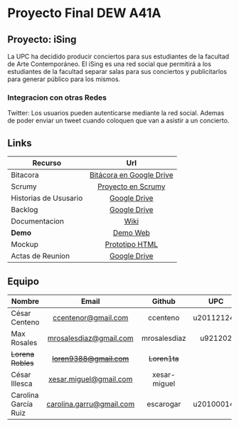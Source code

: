 # Proyecto Final DEW A41A #

## Proyecto: iSing ##
La UPC ha decidido producir conciertos para sus estudiantes de la facultad de Arte
Contemporáneo. El iSing es una red social que permitirá a los estudiantes de la
facultad separar salas para sus conciertos y publicitarlos para generar público para los
mismos.

### Integracion con otras Redes ###
Twitter: Los usuarios pueden autenticarse mediante la red social. Ademas de poder enviar un tweet cuando coloquen que van a asistir a un concierto. 


## Links ##

| Recurso                 | Url                   |
| ----------------------- |:-----------------------:|
| Bitacora                | <a href="https://docs.google.com/spreadsheet/ccc?key=0AsHwPmkBSlcFdHFTSWtXVUFNelB0Sy1wNHAzbVpZLXc&usp=sharing" target="_blank">Bit&aacute;cora en Google Drive</a> |
| Scrumy                  | <a href="http://scrumy.com/poor17immoral" target="_blank">Proyecto en Scrumy</a> |
| Historias de Ususario   | <a href="https://docs.google.com/spreadsheet/pub?key=0Ah28s0oOkHH-dGpQRmc3NzM1c1R1WF9wLVA2a29xWWc&gid=1" target="_blank">Google Drive</a> |
| Backlog                 | <a href="https://docs.google.com/spreadsheet/pub?key=0Ah28s0oOkHH-dGpQRmc3NzM1c1R1WF9wLVA2a29xWWc&gid=2" target="_blank">Google Drive</a> | 
| Documentacion           | <a href="https://github.com/mrosalesdiaz/UPC-DEW-ProyectoFinal-A41A/wiki" target="_self">Wiki</a>|
| **Demo**                | <a href="http://www.baikensoft.com" target="_blank">Demo Web</a>|
| Mockup                  | <a href="https://docs.google.com/file/d/0Bx28s0oOkHH-a2pSOFZob0taRVE/edit?usp=sharing" target="_blank">Prototipo HTML</a>|  
| Actas de Reunion        | <a href="https://docs.google.com/document/d/1U0wz1o80u0QNerGWrDsjxzml-mNGjItqUo53M7xxzTc/pub" target="_blank">Google Drive</a>|


## Equipo ##

| Nombre        | Email                   | Github         | UPC            |
| ------------- |:-----------------------:|:--------------:|:--------------:|
| C&eacute;sar Centeno | ccentenor@gmail.com     | ccenteno       |  u201121243   |
| Max Rosales   | mrosalesdiaz@gmail.com  | mrosalesdiaz   | u921202        |
| ~~Lorena Robles~~ | ~~loren9388@gmail.com~~     | ~~Loren1ta~~       |                |
| C&eacute;sar Illesca | xesar.miguel@gmail.com  |  xesar-miguel  |                |
| Carolina Garc&iacute;a Ruiz | carolina.garru@gmail.com  | escarogar | u201000149 |



